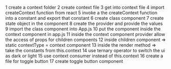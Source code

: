 1 create a context folder
2 create context file
3 get into context file
4 import createContext function from react
5 invoke a the createContext function into a constant and export that constant
6 create class component
7 create state object in the component
8 create the provider and provide the values
9 import the class component into App.js
10 put the component inside the context component in app.js
11 inside the context component provider allow the access of props for children compoents
12 inside children component => static contextType = context component
13 inside the render method => take the constants from this.context
14 use ternary operator to switch the ui as dark or light
15 use context consumer instead of this.context
16 create a file for toggle button
17 create toggle button component
